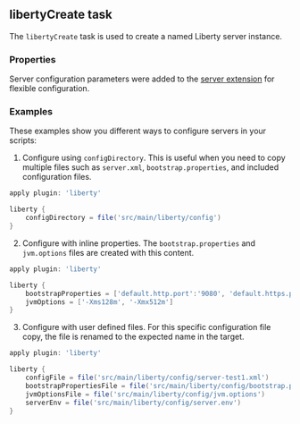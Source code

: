 ## libertyCreate task

The `libertyCreate` task is used to create a named Liberty server instance.

### Properties

Server configuration parameters were added to the [server extension](libertyExtensions.md#Liberty-server-configuration) for flexible configuration.

### Examples

These examples show you different ways to configure servers in your scripts:

1. Configure using `configDirectory`. This is useful when you need to copy multiple files such as `server.xml`, `bootstrap.properties`, and included configuration files.

```groovy
apply plugin: 'liberty'

liberty {
    configDirectory = file('src/main/liberty/config')
}
```
2. Configure with inline properties. The `bootstrap.properties` and `jvm.options` files are created with this content.

```groovy
apply plugin: 'liberty'

liberty {
    bootstrapProperties = ['default.http.port':'9080', 'default.https.port':'9443']
    jvmOptions = ['-Xms128m', '-Xmx512m']
}
```
3. Configure with user defined files. For this specific configuration file copy, the file is renamed to the expected name in the target.

```groovy
apply plugin: 'liberty'

liberty {
    configFile = file('src/main/liberty/config/server-test1.xml')
    bootstrapPropertiesFile = file('src/main/liberty/config/bootstrap.properties')
    jvmOptionsFile = file('src/main/liberty/config/jvm.options')
    serverEnv = file('src/main/liberty/config/server.env')
}
```
